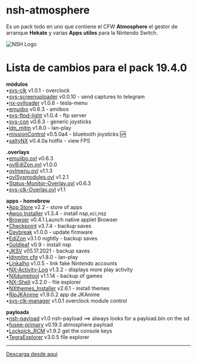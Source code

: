 # nsh-atmosphere
Es un pack todo en uno que contiene el CFW **Atmosphere** el gestor de arranque **Hekate** y varias **Apps utiles** para la Nintendo Switch.

![NSH Logo](https://raw.githubusercontent.com/team-racoon/nsh-atmosphere/master/nsh-logo.png)


# Lista de cambios para el pack 19.4.0

**módulos**  
•[sys-clk](https://github.com/retronx-team/sys-clk/releases) v1.0.1 - overclock   
•[sys-screenuploader](https://github.com/bakatrouble/sys-screenuploader/releases)  v0.0.10 - send captures to telegram  
•[nx-ovlloader](https://github.com/WerWolv/nx-ovlloader/releases) v1.0.6 - tesla-menu  
•[emuiibo](https://github.com/XorTroll/emuiibo/releases) v0.6.3 - amiibos     
•[sys-ftpd-light](https://github.com/cathery/sys-ftpd-light/releases) v1.0.4 - ftp server   
•[sys-con](https://github.com/cathery/sys-con/releases) v0.6.3 - generic joysticks   
•[ldn_mitm](https://github.com/spacemeowx2/ldn_mitm/releases) v1.8.0 - lan-play    
•[missionControl](https://github.com/ndeadly/MissionControl/releases/) v0.5.0a4 - bluetooth joysticks 🆙  
•[saltyNX](https://github.com/masagrator/SaltyNX/releases) v0.4.0a hotfix - view FPS  

**.overlays**  
•[emuiibo.ovl](https://github.com/XorTroll/emuiibo/releases) v0.6.3   
•[ovlEdiZon.ovl](https://github.com/WerWolv/EdiZon/releases) v1.0.0  
•[ovlmenu.ovl](https://github.com/WerWolv/Tesla-Menu/releases) v1.1.3  
•[ovlSysmodules.ovl](https://github.com/WerWolv/ovl-sysmodules/releases) v1.2.1  
•[Status-Monitor-Overlay.ovl](https://github.com/masagrator/Status-Monitor-Overlay/releases) v0.6.3   
•[sys-clk-Overlay.ovl](https://github.com/Sun-Research-University/sys-clk-Overlay/releases) v1.1  

**apps - homebrew**  
•[App Store](https://github.com/vgmoose/hb-appstore/releases) v2.2 - store of apps  
•[Awoo Installer](https://github.com/Huntereb/Awoo-Installer/releases) v1.3.4 - install nsp,xci,nsz   
•[Browser](https://github.com/crc-32/BrowseNX/releases) v0.4.1 Launch native applet Browser   
•[Checkpoint](https://github.com/FlagBrew/Checkpoint/releases) v3.7.4 - backup saves  
•[Daybreak](https://github.com/Atmosphere-NX/Atmosphere/releases) v1.0.0 - update firmware  
•[EdiZon](https://github.com/WerWolv/EdiZon/releases) v3.1.0 nightly - backup saves   
•[Goldleaf](https://github.com/XorTroll/Goldleaf/releases) v0.9 - install nsp     
•[JKSV](https://github.com/J-D-K/JKSV/releases) v05.17.2021 - backup saves  
•[ldnmitm cfg](https://github.com/spacemeowx2/ldn_mitm/releases) v1.8.0 - lan-play   
•[Linkalho](https://github.com/rdmrocha/linkalho/releases) v1.0.5 - link fake Nintendo accounts   
•[NX-Activity-Log](https://github.com/tallbl0nde/NX-Activity-Log/releases) v1.3.2 - displays more play activity  
•[NXdumptool](https://github.com/DarkMatterCore/nxdumptool/releases) v1.1.14  - backup of games   
•[NX-Shell](https://github.com/joel16/NX-Shell/releases) v3.2.0 - file explorer   
•[NXthemes_Installer](https://github.com/exelix11/SwitchThemeInjector/releases) v2.6.1 - install themes   
•[RipJKAnime](https://github.com/darkxex/RipJKNX/releases) v1.9.0.2 app de JKAnime   
•[sys-clk-manager](https://github.com/retronx-team/sys-clk/releases) v1.0.1 overclock module control   

**payloads**  
•[nsh-payload](https://github.com/team-racoon/nsh-atmosphere/releases) v1.0 nsh-payload ==> always looks for a payload.bin on the sd  
•[fusee-primary](https://github.com/Atmosphere-NX/Atmosphere/releases) v0.19.3 atmosphere payload  
•[Lockpick_RCM](https://github.com/shchmue/Lockpick_RCM/releases) v1.9.2 get the console keys   
•[TegraExplorer](https://github.com/suchmememanyskill/TegraExplorer/releases) v3.0.5 file explorer   


-----------------------------------------------------------------------------
[Descarga desde aqui](https://github.com/team-racoon/nsh-atmosphere/releases)
